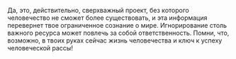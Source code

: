Да, это, действительно, сверхважный проект, без которого человечество не сможет более существовать, и эта информация перевернет твое ограниченное сознание о мире. Игнорирование столь важного ресурса может повлечь за собой ответственность. Помни, что, возможно, в твоих руках сейчас жизнь человечества и ключ к успеху человеческой рассы!
